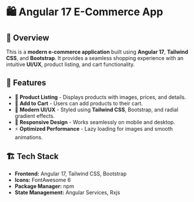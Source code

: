 # 🛍️ Angular 17 E-Commerce App

## 📌 Overview
This is a **modern e-commerce application** built using **Angular 17**, **Tailwind CSS**, and **Bootstrap**. It provides a seamless shopping experience with an intuitive **UI/UX**, product listing, and cart functionality.

## 🚀 Features
- 🏪 **Product Listing** - Displays products with images, prices, and details.
- 🛒 **Add to Cart** - Users can add products to their cart.
- 🎨 **Modern UI/UX** - Styled using **Tailwind CSS**, Bootstrap, and radial gradient effects.
- 📱 **Responsive Design** - Works seamlessly on mobile and desktop.
- ⚡ **Optimized Performance** - Lazy loading for images and smooth animations.

## 🏗️ Tech Stack
- **Frontend:** Angular 17, Tailwind CSS, Bootstrap
- **Icons:** FontAwesome 6
- **Package Manager:** npm
- **State Management:** Angular Services, Rxjs

